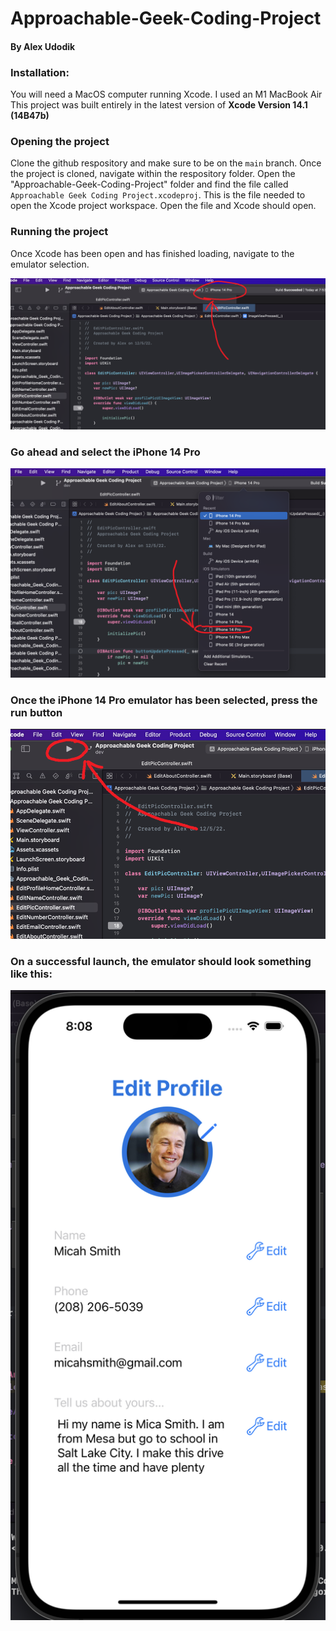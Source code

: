 # Approachable-Geek-Coding-Project
#### By Alex Udodik


### **Installation:**
You will need a MacOS computer running Xcode. I used an M1 MacBook Air
This project was built entirely in the latest version of **Xcode Version 14.1 (14B47b)**


### **Opening the project**
Clone the github respository and make sure to be on the ```main``` branch.
Once the project is cloned, navigate within the respository folder. Open the "Approachable-Geek-Coding-Project" folder and find the file called ```Approachable Geek Coding Project.xcodeproj```. This is the file needed to open the Xcode project workspace. Open the file and Xcode should open.

### **Running the project**
Once Xcode has been open and has finished loading, navigate to the emulator selection.

![Screenshot](emulator_menu.png)

### Go ahead and select the iPhone 14 Pro
![Screenshot](emulator_selection.png)

### Once the iPhone 14 Pro emulator has been selected, press the run button
![Screenshot](run.png)

### On a successful launch, the emulator should look something like this:
![Screenshot](emulator_running.png)
